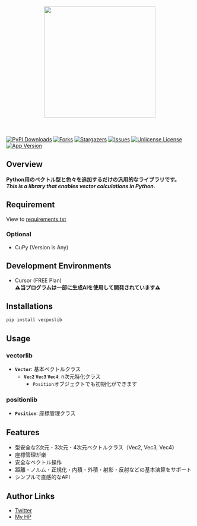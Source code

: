 <h1 id="top" align="center">
<img src="https://raw.githubusercontent.com/shotadft/VectorLib/master/.github/logo/VecPosLib-logo.svg" width="300" height="300" />
</h1><br/>

[![PyPI Downloads][pypi-shield]][pypi-url]
[![Forks][forks-shield]][forks-url]
[![Stargazers][stars-shield]][stars-url]
[![Issues][issues-shield]][issues-url]
[![Unlicense License][license-shield]][license-url]
[![App Version][version-shield]][header-id]

## Overview
**Python用のベクトル型と色々を追加するだけの汎用的なライブラリです。**<br/>
***This is a library that enables vector calculations in Python.***<br/>

## Requirement
View to [requirements.txt](https://github.com/shotadft/VectorLib/blob/master/requirements.txt)
### Optional
- CuPy (Version is Any)

## Development Environments
- Cursor (FREE Plan)<br/>
**⚠️当プログラムは一部に生成AIを使用して開発されています⚠️**

## Installations
```bash
pip install vecposlib
```

## Usage
### vectorlib
- **`Vector`**: 基本ベクトルクラス
    - **`Vec2` `Vec3` `Vec4`**: n次元特化クラス
        - `Position`オブジェクトでも初期化ができます
### positionlib
- **`Position`**: 座標管理クラス

## Features
- 型安全な2次元・3次元・4次元ベクトルクラス（Vec2, Vec3, Vec4）
- 座標管理が楽
- 安全なベクトル操作
- 距離・ノルム・正規化・内積・外積・射影・反射などの基本演算をサポート
- シンプルで直感的なAPI

## Author Links
- [Twitter](https://x.com/shotadft)
- [My HP](https://www.shotadft.com/)

<!-- MARKDOWN LINKS & IMAGES -->
<!-- https://www.markdownguide.org/basic-syntax/#reference-style-links -->
[pypi-shield]: https://img.shields.io/pypi/dm/VecPosLib.svg?label=PyPI%20downloads&style=for-the-badge
[pypi-url]: https://pypi.org/project/VecPosLib/
[forks-shield]: https://img.shields.io/github/forks/shotadft/VectorLib.svg?style=for-the-badge
[forks-url]: https://github.com/shotadft/VectorLib/network/members
[stars-shield]: https://img.shields.io/github/stars/shotadft/VectorLib.svg?style=for-the-badge
[stars-url]: https://github.com/shotadft/VectorLib/stargazers
[issues-shield]: https://img.shields.io/github/issues/shotadft/VectorLib.svg?style=for-the-badge
[issues-url]: https://github.com/shotadft/VectorLib/issues
[license-shield]: https://img.shields.io/github/license/shotadft/VectorLib.svg?style=for-the-badge
[license-url]: https://github.com/shotadft/VectorLib/blob/master/LICENSE.md
[version-shield]: https://img.shields.io/badge/1.0.3-00c81b?label=version&style=for-the-badge
[header-id]: #top
